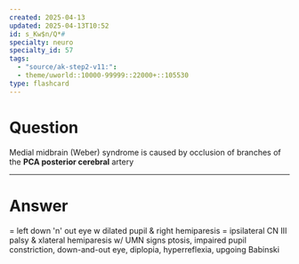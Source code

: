 ```yaml
---
created: 2025-04-13
updated: 2025-04-13T10:52
id: s_Kw$n/Q*#
specialty: neuro
specialty_id: 57
tags:
  - "source/ak-step2-v11:": 
  - theme/uworld::10000-99999::22000+::105530
type: flashcard
---
```


# Question
Medial midbrain (Weber) syndrome is caused by occlusion of branches of the **PCA posterior cerebral** artery

---

# Answer
= left down 'n' out eye w dilated pupil & right hemiparesis = ipsilateral CN III palsy & xlateral hemiparesis w/ UMN signs  ptosis, impaired pupil constriction, down-and-out eye, diplopia, hyperreflexia, upgoing Babinski